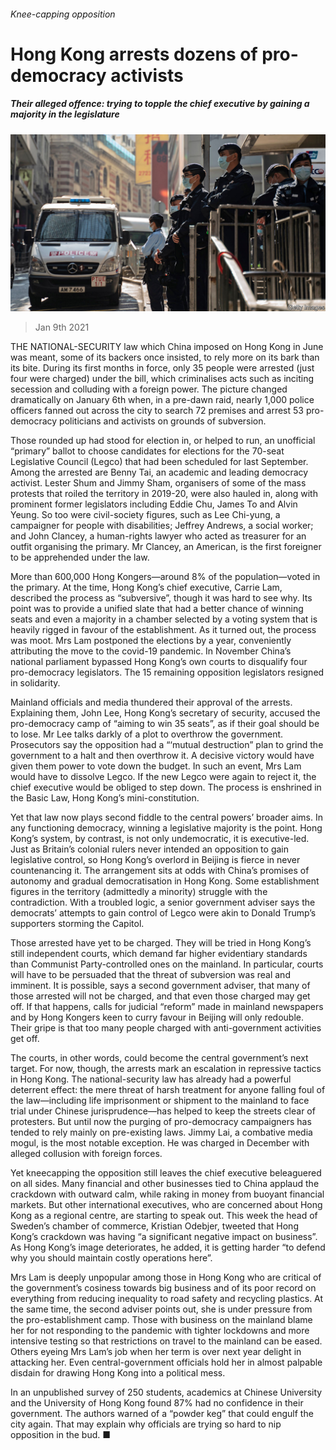 ###### Knee-capping opposition

# Hong Kong arrests dozens of pro-democracy activists 

##### Their alleged offence: trying to topple the chief executive by gaining a majority in the legislature 

![image](images/20210109_CNP002_0.jpg) 

> Jan 9th 2021 


THE NATIONAL-SECURITY law which China imposed on Hong Kong in June was meant, some of its backers once insisted, to rely more on its bark than its bite. During its first months in force, only 35 people were arrested (just four were charged) under the bill, which criminalises acts such as inciting secession and colluding with a foreign power. The picture changed dramatically on January 6th when, in a pre-dawn raid, nearly 1,000 police officers fanned out across the city to search 72 premises and arrest 53 pro-democracy politicians and activists on grounds of subversion.


Those rounded up had stood for election in, or helped to run, an unofficial “primary” ballot to choose candidates for elections for the 70-seat Legislative Council (Legco) that had been scheduled for last September. Among the arrested are Benny Tai, an academic and leading democracy activist. Lester Shum and Jimmy Sham, organisers of some of the mass protests that roiled the territory in 2019-20, were also hauled in, along with prominent former legislators including Eddie Chu, James To and Alvin Yeung. So too were civil-society figures, such as Lee Chi-yung, a campaigner for people with disabilities; Jeffrey Andrews, a social worker; and John Clancey, a human-rights lawyer who acted as treasurer for an outfit organising the primary. Mr Clancey, an American, is the first foreigner to be apprehended under the law.



More than 600,000 Hong Kongers—around 8% of the population—voted in the primary. At the time, Hong Kong’s chief executive, Carrie Lam, described the process as “subversive”, though it was hard to see why. Its point was to provide a unified slate that had a better chance of winning seats and even a majority in a chamber selected by a voting system that is heavily rigged in favour of the establishment. As it turned out, the process was moot. Mrs Lam postponed the elections by a year, conveniently attributing the move to the covid-19 pandemic. In November China’s national parliament bypassed Hong Kong’s own courts to disqualify four pro-democracy legislators. The 15 remaining opposition legislators resigned in solidarity.


Mainland officials and media thundered their approval of the arrests. Explaining them, John Lee, Hong Kong’s secretary of security, accused the pro-democracy camp of “aiming to win 35 seats”, as if their goal should be to lose. Mr Lee talks darkly of a plot to overthrow the government. Prosecutors say the opposition had a “‘mutual destruction” plan to grind the government to a halt and then overthrow it. A decisive victory would have given them power to vote down the budget. In such an event, Mrs Lam would have to dissolve Legco. If the new Legco were again to reject it, the chief executive would be obliged to step down. The process is enshrined in the Basic Law, Hong Kong’s mini-constitution.


Yet that law now plays second fiddle to the central powers’ broader aims. In any functioning democracy, winning a legislative majority is the point. Hong Kong’s system, by contrast, is not only undemocratic, it is executive-led. Just as Britain’s colonial rulers never intended an opposition to gain legislative control, so Hong Kong’s overlord in Beijing is fierce in never countenancing it. The arrangement sits at odds with China’s promises of autonomy and gradual democratisation in Hong Kong. Some establishment figures in the territory (admittedly a minority) struggle with the contradiction. With a troubled logic, a senior government adviser says the democrats’ attempts to gain control of Legco were akin to Donald Trump’s supporters storming the Capitol.


Those arrested have yet to be charged. They will be tried in Hong Kong’s still independent courts, which demand far higher evidentiary standards than Communist Party-controlled ones on the mainland. In particular, courts will have to be persuaded that the threat of subversion was real and imminent. It is possible, says a second government adviser, that many of those arrested will not be charged, and that even those charged may get off. If that happens, calls for judicial “reform” made in mainland newspapers and by Hong Kongers keen to curry favour in Beijing will only redouble. Their gripe is that too many people charged with anti-government activities get off.


The courts, in other words, could become the central government’s next target. For now, though, the arrests mark an escalation in repressive tactics in Hong Kong. The national-security law has already had a powerful deterrent effect: the mere threat of harsh treatment for anyone falling foul of the law—including life imprisonment or shipment to the mainland to face trial under Chinese jurisprudence—has helped to keep the streets clear of protesters. But until now the purging of pro-democracy campaigners has tended to rely mainly on pre-existing laws. Jimmy Lai, a combative media mogul, is the most notable exception. He was charged in December with alleged collusion with foreign forces.


Yet kneecapping the opposition still leaves the chief executive beleaguered on all sides. Many financial and other businesses tied to China applaud the crackdown with outward calm, while raking in money from buoyant financial markets. But other international executives, who are concerned about Hong Kong as a regional centre, are starting to speak out. This week the head of Sweden’s chamber of commerce, Kristian Odebjer, tweeted that Hong Kong’s crackdown was having “a significant negative impact on business”. As Hong Kong’s image deteriorates, he added, it is getting harder “to defend why you should maintain costly operations here”.


Mrs Lam is deeply unpopular among those in Hong Kong who are critical of the government’s cosiness towards big business and of its poor record on everything from reducing inequality to road safety and recycling plastics. At the same time, the second adviser points out, she is under pressure from the pro-establishment camp. Those with business on the mainland blame her for not responding to the pandemic with tighter lockdowns and more intensive testing so that restrictions on travel to the mainland can be eased. Others eyeing Mrs Lam’s job when her term is over next year delight in attacking her. Even central-government officials hold her in almost palpable disdain for drawing Hong Kong into a political mess.


In an unpublished survey of 250 students, academics at Chinese University and the University of Hong Kong found 87% had no confidence in their government. The authors warned of a “powder keg” that could engulf the city again. That may explain why officials are trying so hard to nip opposition in the bud. ■

